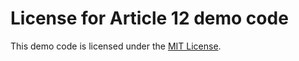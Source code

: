 # License for Article 12 demo code

This demo code is licensed under the [MIT License](https://github.com/delphidabbler/article-demos/blob/master/MIT-License.md).
